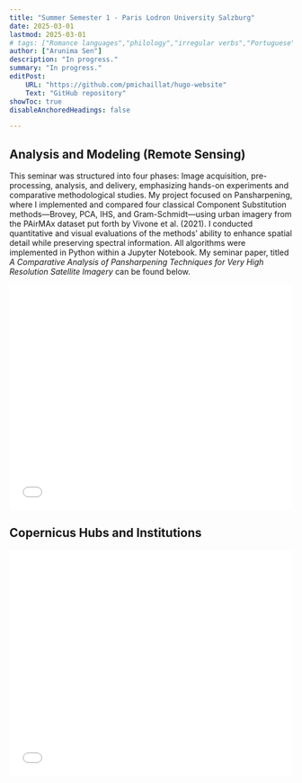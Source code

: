 ```yaml
---
title: "Summer Semester 1 - Paris Lodron University Salzburg" 
date: 2025-03-01
lastmod: 2025-03-01
# tags: ["Romance languages","philology","irregular verbs","Portuguese","Italian","French","Spanish","simulations","dataset","python"]
author: ["Arunima Sen"]
description: "In progress."
summary: "In progress."
editPost:
    URL: "https://github.com/pmichaillat/hugo-website"
    Text: "GitHub repository"
showToc: true
disableAnchoredHeadings: false

---
```

## Analysis and Modeling (Remote Sensing) 
This seminar was structured into four phases: Image acquisition, pre-processing, analysis, and delivery, emphasizing hands-on experiments and comparative methodological studies. My project focused on Pansharpening, where I implemented and compared four classical Component Substitution methods—Brovey, PCA, IHS, and Gram-Schmidt—using urban imagery from the PAirMAx dataset put forth by Vivone et al. (2021). I conducted quantitative and visual evaluations of the methods’ ability to enhance spatial detail while preserving spectral information. All algorithms were implemented in Python within a Jupyter Notebook. My seminar paper, titled *A Comparative Analysis of Pansharpening Techniques for Very High Resolution Satellite Imagery* can be found below. 

<iframe src="/Sen_AM.pdf" width="100%" height="400px" style="border: none;"></iframe>



## Copernicus Hubs and Institutions 

<iframe src="/copernicus_report.pdf" width="100%" height="400px" style="border: none;"></iframe>
